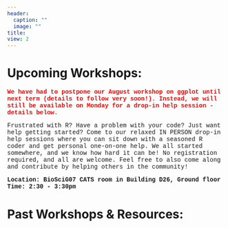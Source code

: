 ```yaml
---
header:
  caption: ""
  image: ""
title: 
view: 2
---
```


# Upcoming Workshops:

<p style="color:red;font-family:courier;"><strong> We have had to postpone our August workshop on ggplot until next term (details to follow very soon!). Instead, we will still be available on Monday for a drop-in help session - details below.</strong></p>

<p style="font-family:courier;">Frustrated with R? Have a problem with your code? Just want help getting started? Come to our relaxed IN PERSON drop-in help sessions where you can sit down with a seasoned R coder and get personal one-on-one help. We all started somewhere, and we know how hard it can be! No registration required, and all are welcome. Feel free to also come along and contribute by helping others in the community!

<p style="font-family:courier;"><strong>Location: BioSciG07 CATS room in Building D26, Ground floor
Time: 2:30 - 3:30pm </strong></p>
<!-- <img src="geospatial_flyer_2.png" width=1450 style = "margin-left: 0px; margin-right: 0px; float:right;"> --> 



# Past Workshops & Resources:
